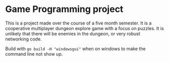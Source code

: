 # Game Programming project

This is a project made over the course of a five month semester. It is a cooperative multiplayer dungeon explore game with a focus on puzzles. It is unlikely that there will be enemies in the dungeon, or very robust networking code.

Build with `go build -H "windowsgui"` when on windows to make the command line not show up.
